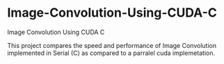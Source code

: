 # Image-Convolution-Using-CUDA-C
Image Convolution Using CUDA C

This project compares the speed and performance of Image Convolution implemented in Serial (C) as compared to a parralel cuda implemetation. 
